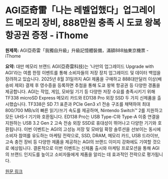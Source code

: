 # AGI亞奇雷「나는 레벨업했다」업그레이드 메모리 장비, 888만원 충족 시 도쿄 왕복 항공권 증정 - iThome

**원제목:** AGI亞奇雷「我獨自升級」升級記憶體裝備，滿額888抽東京機票 - iThome

**요약:** 대만 메모리 브랜드 AGI(亞奇雷科技)는 '나만의 업그레이드 Upgrade with AGI'라는 여름 한정 이벤트를 통해 소비자들의 저장 장치 업그레이드 및 데이터 백업을 장려하고 있습니다. 2025년 8월 31일까지 AGI 제품을 구매하고 888대만달러 이상(배송비 제외) 결제 후 영수증을 등록하면 추첨을 통해 도쿄 왕복 항공권 등 다양한 경품을 제공합니다.  AGI는 작업, 게임, 모바일 기기 등 다양한 저장 수요를 충족시키기 위해 TF338 microSD Express 메모리 카드와 ED138 Pro 외장 SSD 두 가지 신제품을 출시했습니다.  TF338은 SD 7.1 표준과 PCIe Gen3 x1 전송 구조를 채택하여 최대 800/700 MB/s의 빠른 읽기/쓰기 속도를 제공하며, Nintendo Switch™ 2를 지원하고 모든 UHS-I 기기와 호환됩니다.  ED138 Pro는 USB Type-C와 Type-A 이중 연결을 지원하는 USB 3.2 Gen 2 고속 전송 외장 SSD로 휴대성이 뛰어나고 다양한 기기와 호환됩니다.  이번 이벤트는 AGI의 고성능 저장 및 모바일 확장 솔루션을 선보이는 동시에 소비자 참여를 유도하는 마케팅 전략으로,  SSD, DRAM, 메모리 카드, USB 드라이브, 고속 충전 장비 등 다양한 제품을 제공하는 AGI의 브랜드 이미지 강화에도 기여할 것으로 예상됩니다.  결론적으로 이번 이벤트는 신제품 출시와 마케팅 프로모션을 통해 AGI의 브랜드 인지도를 높이고 소비자들에게 제품을 알리는 데 효과적인 전략으로 평가됩니다.

[원문 링크](https://www.ithome.com.tw/pr/170205)
